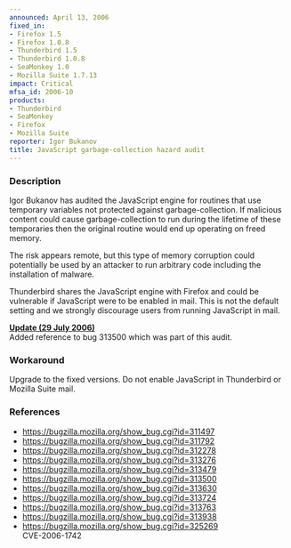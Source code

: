 ```yaml
---
announced: April 13, 2006
fixed_in:
- Firefox 1.5
- Firefox 1.0.8
- Thunderbird 1.5
- Thunderbird 1.0.8
- SeaMonkey 1.0
- Mozilla Suite 1.7.13
impact: Critical
mfsa_id: 2006-10
products:
- Thunderbird
- SeaMonkey
- Firefox
- Mozilla Suite
reporter: Igor Bukanov
title: JavaScript garbage-collection hazard audit
---
```


<h3>Description</h3>

<p>Igor Bukanov has audited the JavaScript engine for routines that use
temporary variables not protected against garbage-collection.
If malicious content could cause garbage-collection to run during the
lifetime of these temporaries then the original routine would end up
operating on freed memory.</p>

<p>The risk appears remote, but this type of memory corruption could
potentially be used by an attacker to run arbitrary code including
the installation of malware.</p>

<p class="note">Thunderbird shares the JavaScript engine with Firefox
and could be vulnerable if JavaScript were to be enabled in mail. This is not
the default setting and we strongly discourage users from running
JavaScript in mail.</p>

<p><strong style="text-decoration: underline;">Update (29 July 2006)</strong><br/>
Added reference to bug 313500 which was part of this audit.</p>

<h3>Workaround</h3>

<p>Upgrade to the fixed versions. Do not enable JavaScript in Thunderbird
or Mozilla Suite mail.</p>

<h3>References</h3>

<ul>
<li><a href="https://bugzilla.mozilla.org/show_bug.cgi?id=311497">
https://bugzilla.mozilla.org/show_bug.cgi?id=311497</a></li>
<li><a href="https://bugzilla.mozilla.org/show_bug.cgi?id=311792">
https://bugzilla.mozilla.org/show_bug.cgi?id=311792</a></li>
<li><a href="https://bugzilla.mozilla.org/show_bug.cgi?id=312278">
https://bugzilla.mozilla.org/show_bug.cgi?id=312278</a></li>
<li><a href="https://bugzilla.mozilla.org/show_bug.cgi?id=313276">
https://bugzilla.mozilla.org/show_bug.cgi?id=313276</a></li>
<li><a href="https://bugzilla.mozilla.org/show_bug.cgi?id=313479">
https://bugzilla.mozilla.org/show_bug.cgi?id=313479</a></li>
<li><a href="https://bugzilla.mozilla.org/show_bug.cgi?id=313500">
https://bugzilla.mozilla.org/show_bug.cgi?id=313500</a></li>
<li><a href="https://bugzilla.mozilla.org/show_bug.cgi?id=313630">
https://bugzilla.mozilla.org/show_bug.cgi?id=313630</a></li>
<li><a href="https://bugzilla.mozilla.org/show_bug.cgi?id=313724">
https://bugzilla.mozilla.org/show_bug.cgi?id=313724</a></li>
<li><a href="https://bugzilla.mozilla.org/show_bug.cgi?id=313763">
https://bugzilla.mozilla.org/show_bug.cgi?id=313763</a></li>
<li><a href="https://bugzilla.mozilla.org/show_bug.cgi?id=313938">
https://bugzilla.mozilla.org/show_bug.cgi?id=313938</a></li>
<li><a href="https://bugzilla.mozilla.org/show_bug.cgi?id=325269">
https://bugzilla.mozilla.org/show_bug.cgi?id=325269</a><br/>
CVE-2006-1742</li>
</ul>



